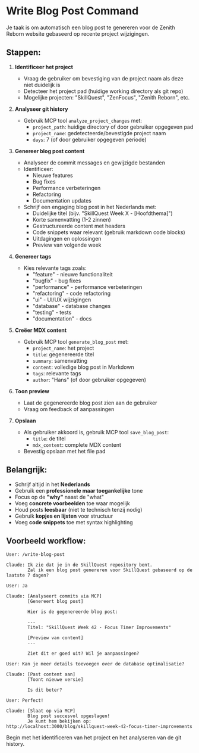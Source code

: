 # Write Blog Post Command

Je taak is om automatisch een blog post te genereren voor de Zenith Reborn website gebaseerd op recente project wijzigingen.

## Stappen:

1. **Identificeer het project**
   - Vraag de gebruiker om bevestiging van de project naam als deze niet duidelijk is
   - Detecteer het project pad (huidige working directory als git repo)
   - Mogelijke projecten: "SkillQuest", "ZenFocus", "Zenith Reborn", etc.

2. **Analyseer git history**
   - Gebruik MCP tool `analyze_project_changes` met:
     - `project_path`: huidige directory of door gebruiker opgegeven pad
     - `project_name`: gedetecteerde/bevestigde project naam
     - `days`: 7 (of door gebruiker opgegeven periode)

3. **Genereer blog post content**
   - Analyseer de commit messages en gewijzigde bestanden
   - Identificeer:
     - Nieuwe features
     - Bug fixes
     - Performance verbeteringen
     - Refactoring
     - Documentation updates
   - Schrijf een engaging blog post in het Nederlands met:
     - Duidelijke titel (bijv. "SkillQuest Week X - [Hoofdthema]")
     - Korte samenvatting (1-2 zinnen)
     - Gestructureerde content met headers
     - Code snippets waar relevant (gebruik markdown code blocks)
     - Uitdagingen en oplossingen
     - Preview van volgende week

4. **Genereer tags**
   - Kies relevante tags zoals:
     - "feature" - nieuwe functionaliteit
     - "bugfix" - bug fixes
     - "performance" - performance verbeteringen
     - "refactoring" - code refactoring
     - "ui" - UI/UX wijzigingen
     - "database" - database changes
     - "testing" - tests
     - "documentation" - docs

5. **Creëer MDX content**
   - Gebruik MCP tool `generate_blog_post` met:
     - `project_name`: het project
     - `title`: gegenereerde titel
     - `summary`: samenvatting
     - `content`: volledige blog post in Markdown
     - `tags`: relevante tags
     - `author`: "Hans" (of door gebruiker opgegeven)

6. **Toon preview**
   - Laat de gegenereerde blog post zien aan de gebruiker
   - Vraag om feedback of aanpassingen

7. **Opslaan**
   - Als gebruiker akkoord is, gebruik MCP tool `save_blog_post`:
     - `title`: de titel
     - `mdx_content`: complete MDX content
   - Bevestig opslaan met het file pad

## Belangrijk:

- Schrijf altijd in het **Nederlands**
- Gebruik een **professionele maar toegankelijke** tone
- Focus op de **"why"** naast de "what"
- Voeg **concrete voorbeelden** toe waar mogelijk
- Houd posts **leesbaar** (niet te technisch tenzij nodig)
- Gebruik **kopjes en lijsten** voor structuur
- Voeg **code snippets** toe met syntax highlighting

## Voorbeeld workflow:

```
User: /write-blog-post

Claude: Ik zie dat je in de SkillQuest repository bent.
        Zal ik een blog post genereren voor SkillQuest gebaseerd op de laatste 7 dagen?

User: Ja

Claude: [Analyseert commits via MCP]
        [Genereert blog post]

        Hier is de gegenereerde blog post:

        ---
        Titel: "SkillQuest Week 42 - Focus Timer Improvements"

        [Preview van content]
        ---

        Ziet dit er goed uit? Wil je aanpassingen?

User: Kan je meer details toevoegen over de database optimalisatie?

Claude: [Past content aan]
        [Toont nieuwe versie]

        Is dit beter?

User: Perfect!

Claude: [Slaat op via MCP]
        Blog post succesvol opgeslagen!
        Je kunt hem bekijken op: http://localhost:3000/blog/skillquest-week-42-focus-timer-improvements
```

Begin met het identificeren van het project en het analyseren van de git history.
